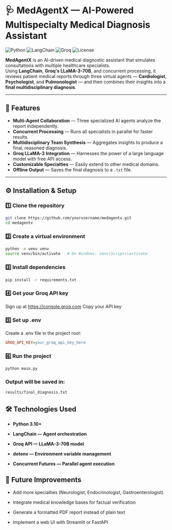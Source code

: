 # 🩺 MedAgentX — AI-Powered Multispecialty Medical Diagnosis Assistant

![Python](https://img.shields.io/badge/Python-3.10+-blue.svg)
![LangChain](https://img.shields.io/badge/LangChain-Framework-green)
![Groq](https://img.shields.io/badge/LLM-Groq%20LLaMA--3%2070B-orange)
![License](https://img.shields.io/badge/License-MIT-yellow)

**MedAgentX** is an AI-driven medical diagnostic assistant that simulates consultations with multiple healthcare specialists.  
Using **LangChain**, **Groq's LLaMA-3-70B**, and concurrent processing, it reviews patient medical reports through three virtual agents — **Cardiologist**, **Psychologist**, and **Pulmonologist** — and then combines their insights into a **final multidisciplinary diagnosis**.

---

## 🚀 Features
- **Multi-Agent Collaboration** — Three specialized AI agents analyze the report independently.
- **Concurrent Processing** — Runs all specialists in parallel for faster results.
- **Multidisciplinary Team Synthesis** — Aggregates insights to produce a final, reasoned diagnosis.
- **Groq LLaMA-3 Integration** — Harnesses the power of a large language model with free API access.
- **Customizable Specialties** — Easily extend to other medical domains.
- **Offline Output** — Saves the final diagnosis to a `.txt` file.

---
## ⚙️ Installation & Setup

### 1️⃣ Clone the repository
```bash
git clone https://github.com/yourusername/medagentx.git
cd medagentx
```

### 2️⃣ Create a virtual environment
```bash
python -m venv venv
source venv/bin/activate   # On Windows: venv\Scripts\activate
```

### 3️⃣ Install dependencies
```bash
pip install -r requirements.txt
```

### 4️⃣ Get your Groq API key
Sign up at https://console.groq.com
Copy your API key

### 5️⃣ Set up .env
Create a .env file in the project root:
```ini
GROQ_API_KEY=your_groq_api_key_here
```

### 6️⃣ Run the project
```bash
python main.py
```

### Output will be saved in:
```bash
results/final_diagnosis.txt
```

## 🛠️ Technologies Used
- **Python 3.10+**

- **LangChain — Agent orchestration**

- **Groq API — LLaMA-3-70B model**

- **dotenv — Environment variable management**

- **Concurrent Futures — Parallel agent execution**

## 🔮 Future Improvements
- Add more specialties (Neurologist, Endocrinologist, Gastroenterologist)

- Integrate medical knowledge bases for factual verification

- Generate a formatted PDF report instead of plain text

- Implement a web UI with Streamlit or FastAPI